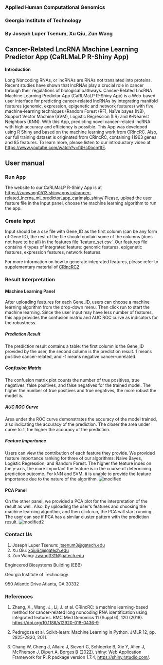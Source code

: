    ### Applied Human Computational Genomics ​

   ### Georgia Institute of Technology​

### By Joseph Luper Tsenum, Xu Qiu, Zun Wang​

   ## Cancer-Related LncRNA Machine Learning Predictor App (CaRLMaLP R-Shiny App)
#### Introduction

Long Noncoding RNAs, or lncRNAs are RNAs not translated into proteins. Recent studies have shown that lncRNAs play a crucial role in cancer through their regulations of biological pathways. Cancer-Related LncRNA Machine Learning Predictor App (CaRLMaLP R-Shiny App) is a Web-based user interface for predicting cancer-related lncRNAs by integrating manifold features (genomic, expression, epigenetic and network features) with five machine-learning techniques (Random Forest (RF), Naïve bayes (NB), Support Vector Machine (SVM), Logistic Regression (LR) and K-Nearest Neighbors (KNN). With this App, predicting novel cancer-related lncRNA with high accuracy and efficiency is possible. This App was developed using R Shiny and based on the machine learning work from [CRlncRC](https://bmcmedgenomics.biomedcentral.com/articles/10.1186/s12920-018-0436-9). Also, our full training dataset is originated from CRlncRC, containing 11963 genes and 85 features. To learn more, please listen to our introductory video at https://www.youtube.com/watch?v=f4Hc0oom1tE.
                

## User manual 

### Run App 
The website to our CaRLMaLP R-Shiny App is at https://zunwang0513.shinyapps.io/cancer-related_lncrna_ml_predictor_app_carlmalp_shiny/
Please, upload the user feature file in the Input panel, choose the machine learning algorithm to run the app.

### Create Input
Input should be a csv file with Gene_ID as the first column (can be any form of Gene ID), the rest of the file should contain some of the columns (does not have to be all) in the features file 'feature_set.csv'. Our features file contains 4 types of integrated feature: genomic features, epigenetic features, expression features, network features.


For more information on how to generate integrated features, please refer to supplementary material of [CRlncRC2](https://www.frontiersin.org/articles/10.3389/fgene.2019.00735/full#supplementary-material)

### Result Interpretation
#### Machine Learning Panel
After uploading features for each Gene_ID, users can choose a machine learning algorithm from the drop-down menu. Then click run to start the machine learning. Since the user input may have less number of features, this app provides the confusion matrix and AUC ROC curve as indicators for the robustness.
##### Prediction Result
The prediction result contains a table: the first column is the Gene_ID provided by the user, the second column is the prediction result. 1 means positive cancer-related, and -1 means negative cancer-unrelated.
##### Confusion Matrix
The confusion matrix plot counts the number of true positives, true negatives, false positives, and false negatives for the trained model. The higher the number of true positives and true negatives, the more robust the model is.
##### AUC ROC Curve
Area under the ROC curve demonstrates the accuracy of the model trained, also indicating the accuracy of the prediction. The closer the area under curve to 1, the higher the accuracy of the prediction.
##### Feature Importance
Users can view the contribution of each feature they provide. We provided feature importance ranking for three of our algorithms: Naive Bayes, Logistic Regression, and Random Forest. The higher the feature index on the y-axis, the more important the feature is in the course of determining prediction outcome. For kNN and SVM, it is unable to provide the feature importance due to the nature of the algorithm. 
![modified](https://github.gatech.edu/storage/user/56953/files/b8b1fc6f-d9fc-4935-8c44-c82bfad1e193)

#### PCA Panel
On the other panel, we provided a PCA plot for the interpretation of the result as well. Also, by uploading the user's features and choosing the machine learning algorithm, and then click run, the PCA will start running. The user can see if PCA has a similar cluster pattern with the prediction result.
![modified2](https://github.gatech.edu/storage/user/56953/files/658320b6-a8d7-4d20-a79a-6cc6b5bc198d)

### Contact Us

1. Joseph Luper Tsenum: jtsenum3@gatech.edu
2. Xu Qiu: xqiu64@gatech.edu
3. Zun Wang: zwang3311@gatech.edu

Engineered Biosystems Building (EBB)

Georgia Institute of Technology

950 Atlantic Drive Atlanta, GA 30332

### References

1. Zhang, X., Wang, J., Li, J. et al. CRlncRC: a machine learning-based method for cancer-related long noncoding RNA identification using integrated features. BMC Med Genomics 11 (Suppl 6), 120 (2018). https://doi.org/10.1186/s12920-018-0436-9

2. Pedregosa et al. Scikit-learn: Machine Learning in Python. JMLR 12, pp. 2825-2830, 2011.

3. Chang W, Cheng J, Allaire J, Sievert C, Schloerke B, Xie Y, Allen J, McPherson J, Dipert A, Borges B (2022). shiny: Web Application Framework for R. R package version 1.7.4, https://shiny.rstudio.com/.
